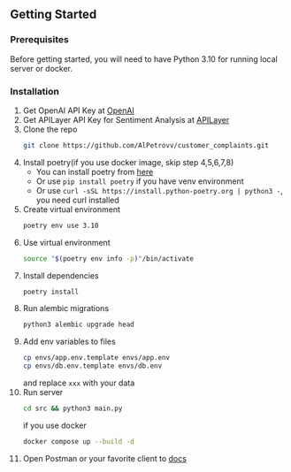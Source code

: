 ## Getting Started

### Prerequisites

Before getting started, you will need to have Python 3.10 for running local server or docker.

### Installation

1. Get  OpenAI API Key at [OpenAI](https://platform.openai.com/docs/guides/completion/overview)
2. Get APILayer API Key for Sentiment Analysis at [APILayer](https://apilayer.com/marketplace/sentiment-analysis-api)
3. Clone the repo
   ```sh
   git clone https://github.com/AlPetrovv/customer_complaints.git
   ```
4. Install poetry(if you use docker image, skip step 4,5,6,7,8)
   * You can install poetry from [here](https://python-poetry.org/)
   * Or use `pip install poetry` if you have venv environment
   * Or use `curl -sSL https://install.python-poetry.org | python3 -`, you need curl installed
5. Create virtual environment
   ```sh
   poetry env use 3.10
   ```
6. Use virtual environment
   ```sh
   source "$(poetry env info -p)"/bin/activate
   ```
7. Install dependencies
   ```sh
   poetry install
   ```
8. Run alembic migrations
   ```sh
   python3 alembic upgrade head
   ```
9. Add env variables to files 
   ```sh
   cp envs/app.env.template envs/app.env
   cp envs/db.env.template envs/db.env
   ```
   and replace `xxx` with your data
10. Run server
    ```sh
    cd src && python3 main.py
    ```
    if you use docker
    ```sh
    docker compose up --build -d
    ```
11. Open Postman or your favorite client to [docs](http://localhost:8000/docs/)
